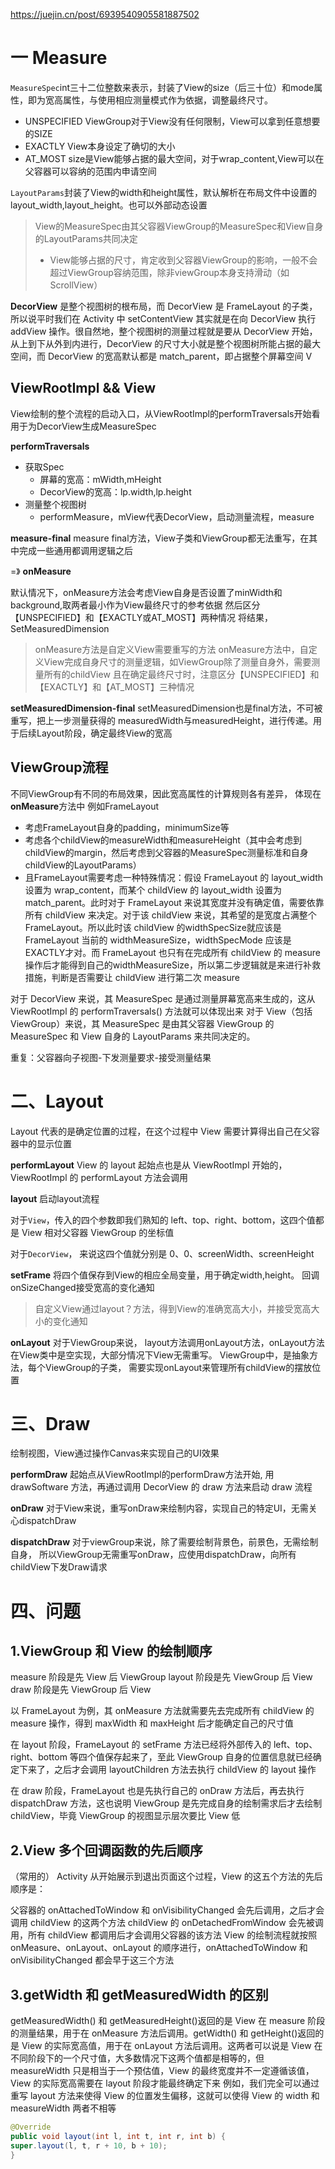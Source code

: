 https://juejin.cn/post/6939540905581887502

# 一 Measure

`MeasureSpec`int三十二位整数来表示，封装了View的size（后三十位）和mode属性，即为宽高属性，与使用相应测量模式作为依据，调整最终尺寸。

* UNSPECIFIED ViewGroup对于View没有任何限制，View可以拿到任意想要的SIZE
* EXACTLY View本身设定了确切的大小
* AT_MOST size是View能够占据的最大空间，对于wrap_content,View可以在父容器可以容纳的范围内申请空间

`LayoutParams`封装了View的width和height属性，默认解析在布局文件中设置的layout_width,layout_height。也可以外部动态设置

> View的MeasureSpec由其父容器ViewGroup的MeasureSpec和View自身的LayoutParams共同决定
>   * View能够占据的尺寸，肯定收到父容器ViewGroup的影响，一般不会超过ViewGroup容纳范围，除非viewGroup本身支持滑动（如ScrollView）



**DecorView** 是整个视图树的根布局，而 DecorView 是 FrameLayout 的子类，所以说平时我们在 Activity 中 setContentView 其实就是在向 DecorView 执行 addView 操作。很自然地，整个视图树的测量过程就是要从 DecorView 开始，从上到下从外到内进行，DecorView 的尺寸大小就是整个视图树所能占据的最大空间，而 DecorView 的宽高默认都是 match_parent，即占据整个屏幕空间
V

## ViewRootImpl && View
View绘制的整个流程的启动入口，从ViewRootImpl的performTraversals开始看
用于为DecorView生成MeasureSpec

**performTraversals**
* 获取Spec
  * 屏幕的宽高：mWidth,mHeight 
  * DecorView的宽高：lp.width,lp.height
* 测量整个视图树 
  * performMeasure，mView代表DecorView，启动测量流程，measure

**measure-final**
measure final方法，View子类和ViewGroup都无法重写，在其中完成一些通用都调用逻辑之后

=》
**onMeasure**

默认情况下，onMeasure方法会考虑View自身是否设置了minWidth和background,取两者最小作为View最终尺寸的参考依据
然后区分【UNSPECIFIED】和【EXACTLY或AT_MOST】两种情况
将结果，SetMeasuredDimension
> onMeasure方法是自定义View需要重写的方法
onMeasure方法中，自定义View完成自身尺寸的测量逻辑，如ViewGroup除了测量自身外，需要测量所有的childView
> 且在确定最终尺寸时，注意区分【UNSPECIFIED】和【EXACTLY】和【AT_MOST】三种情况

**setMeasuredDimension-final**
setMeasuredDimension也是final方法，不可被重写，把上一步测量获得的
measuredWidth与measuredHeight，进行传递。用于后续Layout阶段，确定最终View的宽高

## ViewGroup流程
不同ViewGroup有不同的布局效果，因此宽高属性的计算规则各有差异，
体现在**onMeasure**方法中
例如FrameLayout
* 考虑FrameLayout自身的padding，minimumSize等 
* 考虑各个childView的measureWidth和measureHeight（其中会考虑到childView的margin，然后考虑到父容器的MeasureSpec测量标准和自身childView的LayoutParams）
* 且FrameLayout需要考虑一种特殊情况：假设 FrameLayout 的 layout_width 设置为 wrap_content，而某个 childView 的 layout_width 设置为 match_parent。此时对于 FrameLayout 来说其宽度并没有确定值，需要依靠所有 childView 来决定。对于该 childView 来说，其希望的是宽度占满整个 FrameLayout。所以此时该 childView 的widthSpecSize就应该是 FrameLayout 当前的 widthMeasureSize，widthSpecMode 应该是 EXACTLY才对。而 FrameLayout 也只有在完成所有 childView 的 measure 操作后才能得到自己的widthMeasureSize，所以第二步逻辑就是来进行补救措施，判断是否需要让 childView 进行第二次 measure

对于 DecorView 来说，其 MeasureSpec 是通过测量屏幕宽高来生成的，这从 ViewRootImpl 的 performTraversals() 方法就可以体现出来
对于 View（包括ViewGroup）来说，其 MeasureSpec 是由其父容器 ViewGroup 的 MeasureSpec 和 View 自身的 LayoutParams 来共同决定的。

重复：父容器向子视图-下发测量要求-接受测量结果

# 二、Layout
Layout 代表的是确定位置的过程，在这个过程中 View 需要计算得出自己在父容器中的显示位置

**performLayout**
View 的 layout 起始点也是从 ViewRootImpl 开始的，ViewRootImpl 的 performLayout 方法会调用

**layout** 启动layout流程

对于`View`，传入的四个参数即我们熟知的 left、top、right、bottom，这四个值都是 View 相对父容器 ViewGroup 的坐标值

对于`DecorView`， 来说这四个值就分别是 0、0、screenWidth、screenHeight

**setFrame** 将四个值保存到View的相应全局变量，用于确定width,height。
回调onSizeChanged接受宽高的变化通知
> 自定义View通过layout？方法，得到View的准确宽高大小，并接受宽高大小的变化通知

**onLayout**
对于ViewGroup来说，
layout方法调用onLayout方法，onLayout方法在View类中是空实现，大部分情况下View无需重写。
ViewGroup中，是抽象方法，每个ViewGroup的子类， 需要实现onLayout来管理所有childView的摆放位置


# 三、Draw
绘制视图，View通过操作Canvas来实现自己的UI效果

**performDraw**
起始点从ViewRootImpl的performDraw方法开始,
用 drawSoftware 方法，再通过调用 DecorView 的 draw 方法来启动 draw 流程

**onDraw**
对于View来说，重写onDraw来绘制内容，实现自己的特定UI，无需关心dispatchDraw

**dispatchDraw**
对于viewGroup来说，除了需要绘制背景色，前景色，无需绘制自身，
所以ViewGroup无需重写onDraw，应使用dispatchDraw，向所有childView下发Draw请求


# 四、问题

## 1.ViewGroup 和 View 的绘制顺序
measure 阶段是先 View 后 ViewGroup
layout 阶段是先 ViewGroup 后 View
draw 阶段是先 ViewGroup 后 View

以 FrameLayout 为例，其 onMeasure 方法就需要先去完成所有 childView 的 measure 操作，得到 maxWidth 和 maxHeight 后才能确定自己的尺寸值

在 layout 阶段，FrameLayout 的 setFrame 方法已经将外部传入的 left、top、right、bottom 等四个值保存起来了，至此 ViewGroup 自身的位置信息就已经确定下来了，之后才会调用 layoutChildren 方法去执行 childView 的 layout 操作

在 draw 阶段，FrameLayout 也是先执行自己的 onDraw 方法后，再去执行 dispatchDraw 方法，这也说明 ViewGroup 是先完成自身的绘制需求后才去绘制 childView，毕竟 ViewGroup 的视图显示层次要比 View 低


## 2.View 多个回调函数的先后顺序
（常用的）
Activity 从开始展示到退出页面这个过程，View 的这五个方法的先后顺序是：

父容器的 onAttachedToWindow 和 onVisibilityChanged 会先后调用，之后才会调用 childView 的这两个方法
childView 的 onDetachedFromWindow 会先被调用，所有 childView 都调用后才会调用父容器的该方法
View 的绘制流程就按照 onMeasure、onLayout、onLayout 的顺序进行，onAttachedToWindow 和 onVisibilityChanged 都会早于这三个方法

## 3.getWidth 和 getMeasuredWidth 的区别
getMeasuredWidth() 和 getMeasuredHeight()返回的是 View 在 measure 阶段的测量结果，用于在 onMeasure 方法后调用。getWidth() 和 getHeight()返回的是 View 的实际宽高值，用于在 onLayout 方法后调用。这两者可以说是 View 在不同阶段下的一个尺寸值，大多数情况下这两个值都是相等的，但 measureWidth 只是相当于一个预估值，View 的最终宽度并不一定遵循该值，View 的实际宽高需要在 layout 阶段才能最终确定下来
例如，我们完全可以通过重写 layout 方法来使得 View 的位置发生偏移，这就可以使得 View 的 width 和 measureWidth 两者不相等
```java
@Override
public void layout(int l, int t, int r, int b) {
super.layout(l, t, r + 10, b + 10);
}
```







